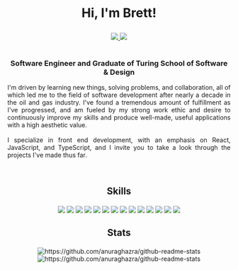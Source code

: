# <p align="center">Hi, I'm Brett!</p>


<div align="center">
  <a href="https://www.linkedin.com/in/brett-kuhn/">
    <img src="https://img.shields.io/badge/-LinkedIn-0A66C2?style=flat-square&logo=linkedin&logoColor=white" />
  </a> 
  
  <a href="https://bakportfolio.netlify.app/">
    <img src="https://img.shields.io/badge/Portfolio Site-0A66C2?style=social&logo=netlify&logoColor=black" />
  </a>
</div>
<br />

### <p align="center">Software Engineer and Graduate of Turing School of Software & Design</p>
<p align="justify">
I'm driven by learning new things, solving problems, and collaboration, all of which led me to the field of software development after nearly a decade in the oil and gas industry. I've found a tremendous amount of fulfillment as I've progressed, and am fueled by my strong work ethic and desire to continuously improve my skills and produce well-made, useful applications with a high aesthetic value.
<br /><br />
I specialize in front end development, with an emphasis on React, JavaScript, and TypeScript, and I invite you to take a look through the projects I've made thus far. 
</p>
<br/>

## <p align="center" >Skills</p>
<p align="Center">
  <img src="https://img.shields.io/badge/-TypeScript-3178C6?style=for-the-badge&logo=typescript&logoColor=white" />
  <img src="https://img.shields.io/badge/-JavaScript-F7DF1E?style=for-the-badge&logo=javascript&logoColor=black" />
  <img src="https://img.shields.io/badge/-React-61DAFB?style=for-the-badge&logo=react&logoColor=black" />
  <img src="https://img.shields.io/badge/-React%20Router-CA4245?style=for-the-badge&logo=react-router&logoColor=black" />
  <img src="https://img.shields.io/badge/-CSS-1572B6?style=for-the-badge&logo=css3&logoColor=black" />
  <img src="https://img.shields.io/badge/-Tailwind%20CSS-06B6D4?style=for-the-badge&logo=tailwind-css&logoColor=white" />
  <img src="https://img.shields.io/badge/-Cypress-17202C?style=for-the-badge&logo=cypress&logoColor=white" />
  <img src="https://img.shields.io/badge/-Mocha-8D6748?style=for-the-badge&logo=mocha&logoColor=white" />
  <img src="https://img.shields.io/badge/-Chai-A30701?style=for-the-badge&logo=chai&logoColor=white" />
  <img src="https://img.shields.io/badge/-Apollo%20GraphQL-311C87?style=for-the-badge&logo=apollo-graphql&logoColor=white" />
  <img src="https://img.shields.io/badge/-HTML5-E34F26?style=for-the-badge&logo=html5&logoColor=white" />
  <img src="https://img.shields.io/badge/-Vite-646CFF?style=for-the-badge&logo=vite&logoColor=white" />
  <img src="https://img.shields.io/badge/-Netlify-00C7B7?style=for-the-badge&logo=netlify&logoColor=black" />
  <img src="https://img.shields.io/badge/-Miro-050038?style=for-the-badge&logo=miro&logoColor=white" />
</p>

## <p align="center" >Stats</p>
<div align="center">
  <img src="https://github-readme-stats.vercel.app/api?username=bkuhn2&show_icons=true&theme=onedark" alt="https://github.com/anuraghazra/github-readme-stats" />
  <br />
  <img src="https://github-readme-stats.vercel.app/api/top-langs/?username=bkuhn2&layout=compact&show_icons=true&theme=onedark" alt="https://github.com/anuraghazra/github-readme-stats" />
</div>



<!--
**bkuhn2/bkuhn2** is a ✨ _special_ ✨ repository because its `README.md` (this file) appears on your GitHub profile.

Here are some ideas to get you started:

- 🔭 I’m currently working on ...
- 🌱 I’m currently learning ...
- 👯 I’m looking to collaborate on ...
- 🤔 I’m looking for help with ...
- 💬 Ask me about ...
- 📫 How to reach me: ...
- ⚡ Fun fact: ...
-->
